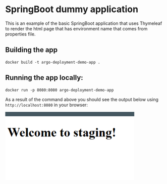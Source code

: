 # SpringBoot dummy application

This is an example of the basic SpringBoot application that uses Thymeleaf to render the html page that has environment name that comes from properties file.

## Building the app
```aidl
docker build -t argo-deployment-demo-app .
```


## Running the app locally:

```aidl
docker run -p 8080:8080 argo-deployment-demo-app
```

As a result of the command above you should see the output below using `http://localhost:8080` in your browser:

![Default output](https://github.com/kolyaiks/argo-deployment-demo-app/blob/main/argo-deployment-demo-app.drawio.png)
